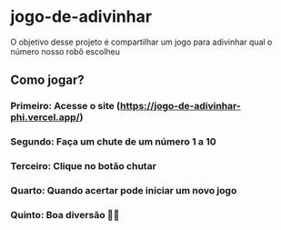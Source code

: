 # jogo-de-adivinhar
O objetivo desse projeto é compartilhar um jogo para adivinhar qual o número nosso robô escolheu

## Como jogar?
### Primeiro: Acesse o site (https://jogo-de-adivinhar-phi.vercel.app/)
### Segundo: Faça um chute de um número 1 a 10
### Terceiro: Clique no botão chutar
### Quarto: Quando acertar pode iniciar um novo jogo
### Quinto: Boa diversão 🤹‍♀️
